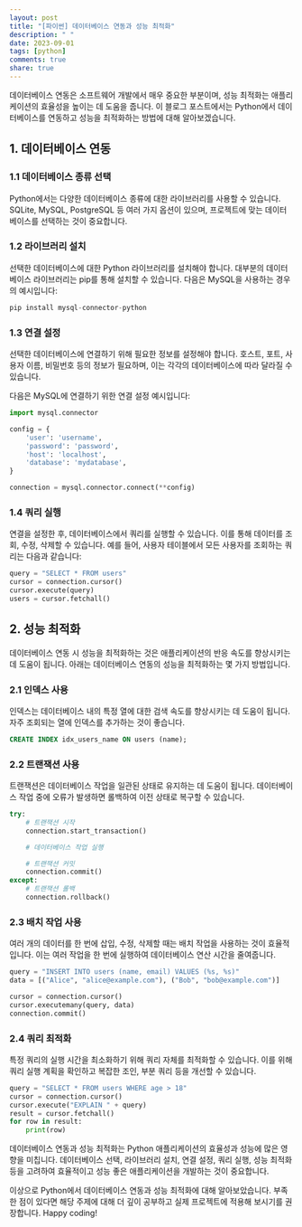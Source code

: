 ```yaml
---
layout: post
title: "[파이썬] 데이터베이스 연동과 성능 최적화"
description: " "
date: 2023-09-01
tags: [python]
comments: true
share: true
---
```


데이터베이스 연동은 소프트웨어 개발에서 매우 중요한 부분이며, 성능 최적화는 애플리케이션의 효율성을 높이는 데 도움을 줍니다. 이 블로그 포스트에서는 Python에서 데이터베이스를 연동하고 성능을 최적화하는 방법에 대해 알아보겠습니다.

## 1. 데이터베이스 연동

### 1.1 데이터베이스 종류 선택

Python에서는 다양한 데이터베이스 종류에 대한 라이브러리를 사용할 수 있습니다. SQLite, MySQL, PostgreSQL 등 여러 가지 옵션이 있으며, 프로젝트에 맞는 데이터베이스를 선택하는 것이 중요합니다.

### 1.2 라이브러리 설치

선택한 데이터베이스에 대한 Python 라이브러리를 설치해야 합니다. 대부분의 데이터베이스 라이브러리는 pip를 통해 설치할 수 있습니다. 다음은 MySQL을 사용하는 경우의 예시입니다:
```python
pip install mysql-connector-python
```

### 1.3 연결 설정

선택한 데이터베이스에 연결하기 위해 필요한 정보를 설정해야 합니다. 호스트, 포트, 사용자 이름, 비밀번호 등의 정보가 필요하며, 이는 각각의 데이터베이스에 따라 달라질 수 있습니다.

다음은 MySQL에 연결하기 위한 연결 설정 예시입니다:
```python
import mysql.connector

config = {
    'user': 'username',
    'password': 'password',
    'host': 'localhost',
    'database': 'mydatabase',
}

connection = mysql.connector.connect(**config)
```

### 1.4 쿼리 실행

연결을 설정한 후, 데이터베이스에서 쿼리를 실행할 수 있습니다. 이를 통해 데이터를 조회, 수정, 삭제할 수 있습니다. 예를 들어, 사용자 테이블에서 모든 사용자를 조회하는 쿼리는 다음과 같습니다:
```python
query = "SELECT * FROM users"
cursor = connection.cursor()
cursor.execute(query)
users = cursor.fetchall()
```

## 2. 성능 최적화

데이터베이스 연동 시 성능을 최적화하는 것은 애플리케이션의 반응 속도를 향상시키는 데 도움이 됩니다. 아래는 데이터베이스 연동의 성능을 최적화하는 몇 가지 방법입니다.

### 2.1 인덱스 사용

인덱스는 데이터베이스 내의 특정 열에 대한 검색 속도를 향상시키는 데 도움이 됩니다. 자주 조회되는 열에 인덱스를 추가하는 것이 좋습니다.

```sql
CREATE INDEX idx_users_name ON users (name);
```

### 2.2 트랜잭션 사용

트랜잭션은 데이터베이스 작업을 일관된 상태로 유지하는 데 도움이 됩니다. 데이터베이스 작업 중에 오류가 발생하면 롤백하여 이전 상태로 복구할 수 있습니다.

```python
try:
    # 트랜잭션 시작
    connection.start_transaction()

    # 데이터베이스 작업 실행

    # 트랜잭션 커밋
    connection.commit()
except:
    # 트랜잭션 롤백
    connection.rollback()
```

### 2.3 배치 작업 사용

여러 개의 데이터를 한 번에 삽입, 수정, 삭제할 때는 배치 작업을 사용하는 것이 효율적입니다. 이는 여러 작업을 한 번에 실행하여 데이터베이스 연산 시간을 줄여줍니다.

```python
query = "INSERT INTO users (name, email) VALUES (%s, %s)"
data = [("Alice", "alice@example.com"), ("Bob", "bob@example.com")]

cursor = connection.cursor()
cursor.executemany(query, data)
connection.commit()
```

### 2.4 쿼리 최적화

특정 쿼리의 실행 시간을 최소화하기 위해 쿼리 자체를 최적화할 수 있습니다. 이를 위해 쿼리 실행 계획을 확인하고 복잡한 조인, 부분 쿼리 등을 개선할 수 있습니다.

```python
query = "SELECT * FROM users WHERE age > 18"
cursor = connection.cursor()
cursor.execute("EXPLAIN " + query)
result = cursor.fetchall()
for row in result:
    print(row)
```

데이터베이스 연동과 성능 최적화는 Python 애플리케이션의 효율성과 성능에 많은 영향을 미칩니다. 데이터베이스 선택, 라이브러리 설치, 연결 설정, 쿼리 실행, 성능 최적화 등을 고려하여 효율적이고 성능 좋은 애플리케이션을 개발하는 것이 중요합니다.

이상으로 Python에서 데이터베이스 연동과 성능 최적화에 대해 알아보았습니다. 부족한 점이 있다면 해당 주제에 대해 더 깊이 공부하고 실제 프로젝트에 적용해 보시기를 권장합니다. Happy coding!